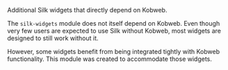 Additional Silk widgets that directly depend on Kobweb.

The `silk-widgets` module does not itself depend on Kobweb. Even though very few users are expected to use Silk
without Kobweb, most widgets are designed to still work without it.

However, some widgets benefit from being integrated tightly with Kobweb functionality. This module was created to
accommodate those widgets.
